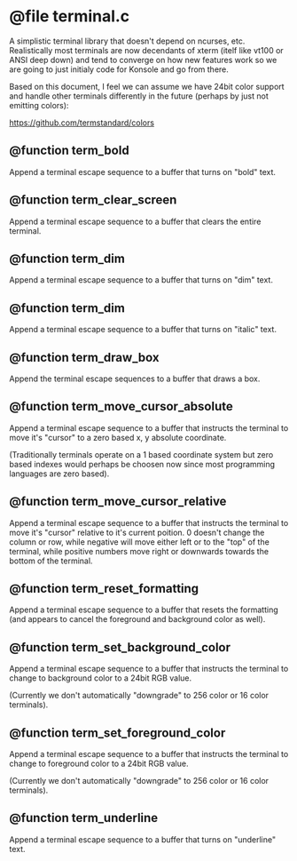 # @file terminal.c

A simplistic terminal library that doesn't depend on ncurses,
etc. Realistically most terminals are now decendants of xterm
(itelf like vt100 or ANSI deep down) and tend to converge on how
new features work so we are going to just initialy code for Konsole
and go from there.

Based on this document, I feel we can assume we have 24bit color
support and handle other terminals differently in the future
(perhaps by just not emitting colors):

https://github.com/termstandard/colors
 
## @function term_bold

Append a terminal escape sequence to a buffer that turns on "bold"
text.
 
## @function term_clear_screen

Append a terminal escape sequence to a buffer that clears the
entire terminal.
 
## @function term_dim

Append a terminal escape sequence to a buffer that turns on "dim"
text.
 
## @function term_dim

Append a terminal escape sequence to a buffer that turns on "italic"
text.
 
## @function term_draw_box

Append the terminal escape sequences to a buffer that draws a box.
 
## @function term_move_cursor_absolute

Append a terminal escape sequence to a buffer that instructs the
terminal to move it's "cursor" to a zero based x, y absolute
coordinate.

(Traditionally terminals operate on a 1 based coordinate system but
zero based indexes would perhaps be choosen now since most
programming languages are zero based).
 
## @function term_move_cursor_relative

Append a terminal escape sequence to a buffer that instructs the
terminal to move it's "cursor" relative to it's current poition. 0
doesn't change the column or row, while negative will move either
left or to the "top" of the terminal, while positive numbers move
right or downwards towards the bottom of the terminal.
 
## @function term_reset_formatting

Append a terminal escape sequence to a buffer that resets the
formatting (and appears to cancel the foreground and background
color as well).
 
## @function term_set_background_color

Append a terminal escape sequence to a buffer that instructs the
terminal to change to background color to a 24bit RGB value.

(Currently we don't automatically "downgrade" to 256 color or 16
color terminals).
 
## @function term_set_foreground_color

Append a terminal escape sequence to a buffer that instructs the
terminal to change to foreground color to a 24bit RGB value.

(Currently we don't automatically "downgrade" to 256 color or 16
color terminals).
 
## @function term_underline

Append a terminal escape sequence to a buffer that turns on
"underline" text.
 
